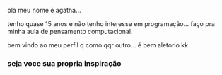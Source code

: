 ola meu nome é agatha...

tenho quase 15 anos e não tenho interesse em programação...
faço pra minha aula de pensamento computacional.

bem vindo ao meu perfil q como qqr outro... é bem aletorio kk 

### seja voce sua propria inspiração ###

